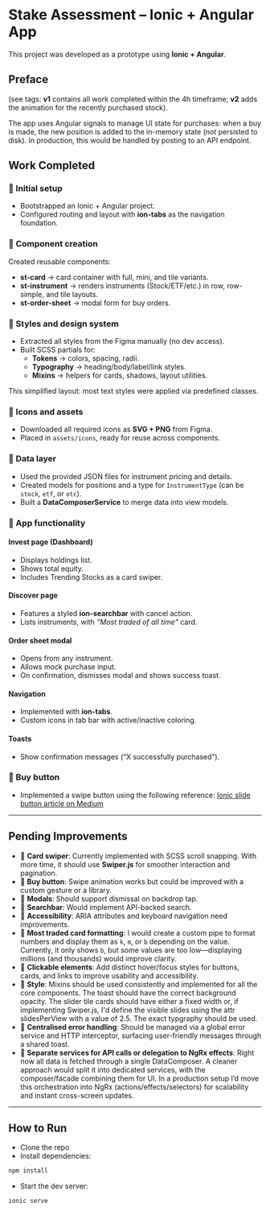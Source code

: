 # Stake Assessment – Ionic + Angular App

This project was developed as a prototype using **Ionic + Angular**.  

## Preface
(see tags: **v1** contains all work completed within the 4h timeframe; **v2** adds the animation for the recently purchased stock).

The app uses Angular signals to manage UI state for purchases: when a buy is made, the new position is added to the in-memory state (not persisted to disk). In production, this would be handled by posting to an API endpoint.

## Work Completed

### 🔹 Initial setup
- Bootstrapped an Ionic + Angular project.
- Configured routing and layout with **ion-tabs** as the navigation foundation.

### 🔹 Component creation
Created reusable components:
- **st-card** → card container with full, mini, and tile variants.
- **st-instrument** → renders instruments (Stock/ETF/etc.) in row, row-simple, and tile layouts.
- **st-order-sheet** → modal form for buy orders.

### 🔹 Styles and design system
- Extracted all styles from the Figma manually (no dev access).
- Built SCSS partials for:
  - **Tokens** → colors, spacing, radii.
  - **Typography** → heading/body/label/link styles.
  - **Mixins** → helpers for cards, shadows, layout utilities.

This simplified layout: most text styles were applied via predefined classes.

### 🔹 Icons and assets
- Downloaded all required icons as **SVG + PNG** from Figma.
- Placed in `assets/icons`, ready for reuse across components.

### 🔹 Data layer
- Used the provided JSON files for instrument pricing and details.
- Created models for positions and a type for `InstrumentType` (can be `stock`, `etf`, or `otc`).
- Built a **DataComposerService** to merge data into view models.

### 🔹 App functionality

#### Invest page (Dashboard)
- Displays holdings list.
- Shows total equity.
- Includes Trending Stocks as a card swiper.

#### Discover page
- Features a styled **ion-searchbar** with cancel action.
- Lists instruments, with *“Most traded of all time”* card.

#### Order sheet modal
- Opens from any instrument.
- Allows mock purchase input.
- On confirmation, dismisses modal and shows success toast.

#### Navigation
- Implemented with **ion-tabs**.
- Custom icons in tab bar with active/inactive coloring.

#### Toasts
- Show confirmation messages (“X successfully purchased”).

### 🔹 Buy button
- Implemented a swipe button using the following reference: [Ionic slide button article on Medium](https://jsantacl.medium.com/ionic-slide-button-component-part-1-e61711648492)

---

## Pending Improvements
- 🔸 **Card swiper**: Currently implemented with SCSS scroll snapping. With more time, it should use **Swiper.js** for smoother interaction and pagination.
- 🔸 **Buy button**: Swipe animation works but could be improved with a custom gesture or a library.
- 🔸 **Modals**: Should support dismissal on backdrop tap.
- 🔸 **Searchbar**: Would implement API-backed search.
- 🔸 **Accessibility**: ARIA attributes and keyboard navigation need improvements.
- 🔸 **Most traded card formatting**: I would create a custom pipe to format numbers and display them as `k`, `m`, or `b` depending on the value. Currently, it only shows `b`, but some values are too low—displaying millions (and thousands) would improve clarity.
- 🔸 **Clickable elements**: Add distinct hover/focus styles for buttons, cards, and links to improve usability and accessibility.
- 🔸 **Style**: Mixins should be used consistently and implemented for all the core components. The toast should have the correct background opacity. The slider tile cards should have either a fixed width or, if implementing Swiper.js, I'd define the visible slides using the attr slidesPerView with a value of 2.5. The exact typgraphy should be used.
- 🔸 **Centralised error handling**: Should be managed via a global error service and HTTP interceptor, surfacing user-friendly messages through a shared toast. 
- 🔸 **Separate services for API calls or delegation to NgRx effects**: Right now all data is fetched through a single DataComposer. A cleaner approach would split it into dedicated services, with the composer/facade combining them for UI. In a production setup I’d move this orchestration into NgRx (actions/effects/selectors) for scalability and instant cross-screen updates.

---

## How to Run

- Clone the repo
- Install dependencies:

```bash
npm install
```

- Start the dev server:

```bash
ionic serve
```








